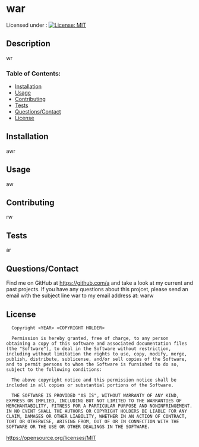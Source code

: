 # war
 Licensed under : [![License: MIT](https://img.shields.io/badge/License-MIT-yellow.svg)](https://opensource.org/licenses/MIT)
## Description
wr
### Table of Contents:
- [Installation](#installation)
- [Usage](#usage)
- [Contributing](#credits)
- [Tests](#test)
- [Questions/Contact](#questions/Contact)
- [License](#license)

## Installation

awr

## Usage

aw

## Contributing

rw

## Tests

ar

## Questions/Contact

Find me on GitHub at <https://github.com/a> and take a look at my current and past projects.
If you have any questions about this projcet, please send an email with the subject line war to my email address at:
warw 

## License


      Copyright <YEAR> <COPYRIGHT HOLDER>

      Permission is hereby granted, free of charge, to any person obtaining a copy of this software and associated documentation files (the "Software"), to deal in the Software without restriction, including without limitation the rights to use, copy, modify, merge, publish, distribute, sublicense, and/or sell copies of the Software, and to permit persons to whom the Software is furnished to do so, subject to the following conditions:
      
      The above copyright notice and this permission notice shall be included in all copies or substantial portions of the Software.
      
      THE SOFTWARE IS PROVIDED "AS IS", WITHOUT WARRANTY OF ANY KIND, EXPRESS OR IMPLIED, INCLUDING BUT NOT LIMITED TO THE WARRANTIES OF MERCHANTABILITY, FITNESS FOR A PARTICULAR PURPOSE AND NONINFRINGEMENT. IN NO EVENT SHALL THE AUTHORS OR COPYRIGHT HOLDERS BE LIABLE FOR ANY CLAIM, DAMAGES OR OTHER LIABILITY, WHETHER IN AN ACTION OF CONTRACT, TORT OR OTHERWISE, ARISING FROM, OUT OF OR IN CONNECTION WITH THE SOFTWARE OR THE USE OR OTHER DEALINGS IN THE SOFTWARE.

https://opensource.org/licenses/MIT


